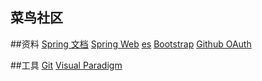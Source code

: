 ## 菜鸟社区

##资料
[Spring 文档](https://spring.io/guides)
[Spring Web](https://spring.io/guides/gs/serving-web-conteng/)
[es](https://elasticsearch.cn/explore)
[Bootstrap](https://v3.bootcss.com/getting-started)
[Github OAuth](https://developer.github.com/apps/building-oauth-apps/creating-an-oauth-app/)

##工具
[Git](https://git-scm.com/download)
[Visual Paradigm](https://www.visual-paradigm.com)